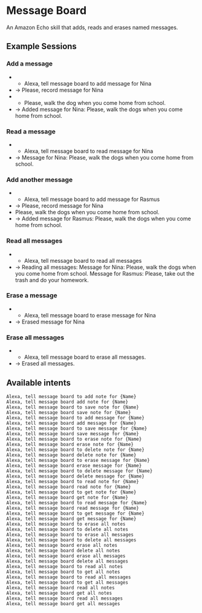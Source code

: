 # Message Board

An Amazon Echo skill that adds, reads and erases named messages.

## Example Sessions

### Add a message

* - Alexa, tell message board to add message for Nina
* -> Please, record message for Nina
* - Please, walk the dog when you come home from school.
* -> Added message for Nina: Please, walk the dogs when you come home from school.

### Read a message

* - Alexa, tell message board to read message for Nina
* -> Message for Nina: Please, walk the dogs when you come home from school.

### Add another message

* - Alexa, tell message board to add message for Rasmus
* -> Please, record message for Nina
* Please, walk the dogs when you come home from school.
* -> Added message for Rasmus: Please, walk the dogs when you come home from school.

### Read all messages

* - Alexa, tell message board to read all messages
* -> Reading all messages:
     Message for Nina: Please, walk the dogs when you come home from school.
     Message for Rasmus: Please, take out the trash and do your homework.

### Erase a message

* - Alexa, tell message board to erase message for Nina
* -> Erased message for Nina

### Erase all messages

* - Alexa, tell message board to erase all messages.
* -> Erased all messages.

## Available intents

```
Alexa, tell message board to add note for {Name}
Alexa, tell message board add note for {Name}
Alexa, tell message board to save note for {Name}
Alexa, tell message board save note for {Name}
Alexa, tell message board to add message for {Name}
Alexa, tell message board add message for {Name}
Alexa, tell message board to save message for {Name}
Alexa, tell message board save message for {Name}
Alexa, tell message board to erase note for {Name}
Alexa, tell message board erase note for {Name}
Alexa, tell message board to delete note for {Name}
Alexa, tell message board delete note for {Name}
Alexa, tell message board to erase message for {Name}
Alexa, tell message board erase message for {Name}
Alexa, tell message board to delete message for {Name}
Alexa, tell message board delete message for {Name}
Alexa, tell message board to read note for {Name}
Alexa, tell message board read note for {Name}
Alexa, tell message board to get note for {Name}
Alexa, tell message board get note for {Name}
Alexa, tell message board to read message for {Name}
Alexa, tell message board read message for {Name}
Alexa, tell message board to get message for {Name}
Alexa, tell message board get message for {Name}
Alexa, tell message board to erase all notes
Alexa, tell message board to delete all notes
Alexa, tell message board to erase all messages
Alexa, tell message board to delete all messages
Alexa, tell message board erase all notes
Alexa, tell message board delete all notes
Alexa, tell message board erase all messages
Alexa, tell message board delete all messages
Alexa, tell message board to read all notes
Alexa, tell message board to get all notes
Alexa, tell message board to read all messages
Alexa, tell message board to get all messages
Alexa, tell message board read all notes
Alexa, tell message board get all notes
Alexa, tell message board read all messages
Alexa, tell message board get all messages
```

